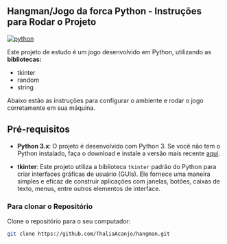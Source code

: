 ## Hangman/Jogo da forca Python - Instruções para Rodar o Projeto
[![python](https://img.shields.io/badge/python-3.13-yellow.svg)](https://www.python.org/)
 
Este projeto de estudo é um jogo desenvolvido em Python, utilizando as **bibliotecas:**
- tkinter 
- random
- string

 Abaixo estão as instruções para configurar o ambiente e rodar o jogo corretamente em sua máquina.
 
## Pré-requisitos

- **Python 3.x**: O projeto é desenvolvido com Python 3. Se você não tem o Python instalado, faça o download e instale a versão mais recente [aqui](https://www.python.org/downloads/).

- **tkinter**: Este projeto utiliza a biblioteca `tkinter` padrão do Python para criar interfaces gráficas de usuário (GUIs). Ele fornece uma maneira simples e eficaz de construir aplicações com janelas, botões,
  caixas de texto, menus, entre outros elementos de interface.
  
### Para clonar o Repositório

Clone o repositório para o seu computador:

```bash
git clone https://github.com/ThaliaAcanjo/hangman.git
```

